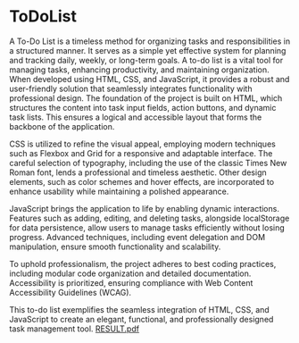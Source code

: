 # ToDoList
A To-Do List is a timeless method for organizing tasks and responsibilities in a structured manner. It serves as a simple yet effective system for planning and tracking daily, weekly, or long-term goals.
A to-do list is a vital tool for managing tasks, enhancing productivity, and maintaining organization. When developed using HTML, CSS, and JavaScript, it provides a robust and user-friendly solution that seamlessly integrates functionality with professional design. The foundation of the project is built on HTML, which structures the content into task input fields, action buttons, and dynamic task lists. This ensures a logical and accessible layout that forms the backbone of the application.

CSS is utilized to refine the visual appeal, employing modern techniques such as Flexbox and Grid for a responsive and adaptable interface. The careful selection of typography, including the use of the classic Times New Roman font, lends a professional and timeless aesthetic. Other design elements, such as color schemes and hover effects, are incorporated to enhance usability while maintaining a polished appearance.

JavaScript brings the application to life by enabling dynamic interactions. Features such as adding, editing, and deleting tasks, alongside localStorage for data persistence, allow users to manage tasks efficiently without losing progress. Advanced techniques, including event delegation and DOM manipulation, ensure smooth functionality and scalability.

To uphold professionalism, the project adheres to best coding practices, including modular code organization and detailed documentation. Accessibility is prioritized, ensuring compliance with Web Content Accessibility Guidelines (WCAG).

This to-do list exemplifies the seamless integration of HTML, CSS, and JavaScript to create an elegant, functional, and professionally designed task management tool.
[RESULT.pdf](https://github.com/user-attachments/files/18258983/RESULT.pdf)
